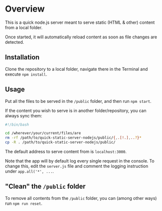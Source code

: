 # Overview

This is a quick node.js server meant to serve static (HTML & other) content from a local folder.

Once started, it will automatically reload content as soon as file changes are detected.

## Installation

Clone the repository to a local folder, navigate there in the Terminal and execute `npm install`.

## Usage

Put all the files to be served in the `/public` folder, and then run `npm start`.

If the content you wish to serve is in another folder/repository, you can always sync them:

```bash
#!/bin/bash

cd /wherever/your/current/files/are
rm -rf /path/to/quick-static-server-nodejs/public/{,.[!.],..?}*
cp -R . /path/to/quick-static-server-nodejs/public/
```

The default address to serve content from is `localhost:3000`.

Note that the app will by default log every single request in the console. To change this, edit the `server.js` file and comment the logging instruction under `app.all('*', ...`.

## "Clean" the `/public` folder

To remove all contents from the `/public` folder, you can (among other ways) run `npm run reset`.
